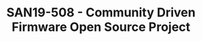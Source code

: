 ---
youtube_video_url: https://www.youtube.com/watch?v=ax1NlHMbf00
amazon_s3_presentation_url: https://static.linaro.org/connect/san19/presentations/san19-508.pdf
amazon_s3_video_url: https://static.linaro.org/connect/san19/videos/san19-508.mp4
categories:
- san19
description: We have experienced very successful open source development for Linux
  operating system. But in the firmware area, most of the developments are carried
  out by some major organizations without the participation of community. Application
  driven open source development enables a software system ecosystem which can adopt
  various hardware components, including different architectures, and let the vendors
  deferential and create tangible results. Open source firmware and Standard firmware
  interface is critical to enable different hardware implementation for the same ecosystem.
  In this secession we will discuss how to join and contribute to an open source firmware
  project managed by Linaro. The key principles of this project are as following<br>•
  General System Firmware not specifically targeted for phone, client, server or cloud.<br>•
  Universal interface supporting multiple OSes including Linux and Windows<br>• Adaptive
  to various silicon especially silicone provided by member companies<br>• Encourage
  open technology and early standard implementation<br>• New TianoCore license model
  or similar<br>• Long Term Stable release instead of product driven
image: /assets/images/featured-images/san19/SAN19-508.png
session_attendee_num: '35'
session_id: SAN19-508
session_room: Sunset 3 (Session 3)
session_slot:
  end_time: '2019-09-27 09:25:00'
  start_time: '2019-09-27 09:00:00'
session_speakers:
- speaker_bio: Kangkang Shen is a member of TSC in Linaro since 2013. He is currently
    employed as the chief architect for system firmware in Futurewei Tech, Inc. As
    a BIOS industry veteran, he has experienced the PC industry development since
    the very beginning. After joining Award software in 1993, he became one of the
    key developers for BIOS boot manager, PCI BIOS and many other key features in
    BIOS. In 1998, he joined Phoenix Technologies and took management positions as
    engineering manager, director responsible for Phoenix and Award BIOS kernels.
    In 2003, he was assigned to lead Phoenix R&D center in China. In 2006, he cofounded
    Nanjing Byosoft, an Intel authorized BIOS vendor. From 2012-2018, he was the chief
    BIOS architect in Huawei, supporting various product lines including ARM server
    SoC. He has a Bachelor of Science in Optical Engineering from Zhejiang University,
    China and a Ph. D. from Georgia Institution of Technology., Atlanta, Georgia
  speaker_company: Futurewei Technologies, Inc.
  speaker_image: /assets/images/speakers/san19/kangkang-shen.jpg
  speaker_location: kangkang.shen@futurewei.com
  speaker_name: Kangkang Shen
  speaker_position: Chief Architect, System Firmware
  speaker_url: ''
  speaker_username: kangkang.shen1
session_track: Boot Architecture
tag: session
tags:
- Boot Architecture
- Open Source Development
title: SAN19-508 - Community Driven Firmware Open Source Project
---